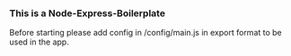 ### This is a Node-Express-Boilerplate

Before starting please add config in /config/main.js in export format to be used in the app.
